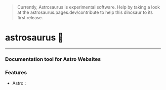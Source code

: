 > Currently, Astrosaurus is experimental software. Help by taking a look at the astrosaurus.pages.dev/contribute to
> help this dinosaur to its first release.

# astrosaurus 🦕

---

### Documentation tool for Astro Websites

### Features

- Astro :
